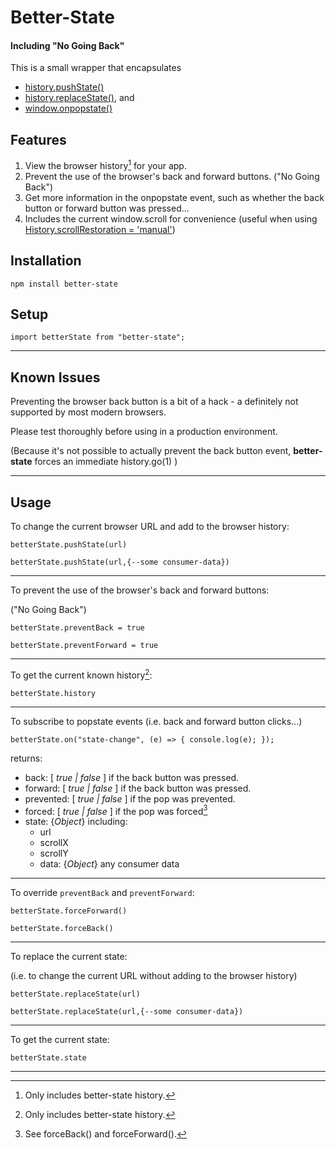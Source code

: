 # Better-State

#### Including "No Going Back"

This is a small wrapper that encapsulates

* [history.pushState()](https://developer.mozilla.org/en-US/docs/Web/API/History/pushState)
* [history.replaceState()](https://developer.mozilla.org/en-US/docs/Web/API/History/replaceState), and
* [window.onpopstate()](https://developer.mozilla.org/en-US/docs/Web/API/WindowEventHandlers/onpopstate)

  

## Features

1. View the browser history[^1] for your app.
2. Prevent the use of the browser's back and forward buttons.
  ("No Going Back")
3. Get more information in the onpopstate event, such as whether the back button or forward button was pressed...
4. Includes the current window.scroll for convenience (useful when using [History.scrollRestoration  = 'manual'](https://developer.mozilla.org/en-US/docs/Web/API/History/scrollRestoration))

  
## Installation

`npm install better-state`

  
## Setup

`import betterState from "better-state";`


---


## Known Issues

Preventing the browser back button is a bit of a hack - a definitely not supported by most modern browsers.

Please test thoroughly before using in a production environment.

(Because it's not possible to actually prevent the back button event, **better-state** forces an immediate history.go(1)  )


---


## Usage

To change the current browser URL and add to the browser history:

`betterState.pushState(url)`

`betterState.pushState(url,{--some consumer-data})`


---


To prevent the use of the browser's back and forward buttons:

  ("No Going Back")

`betterState.preventBack = true`

`betterState.preventForward = true`


---


To get the current known history[^1]:

`betterState.history`


---


To subscribe to popstate events (i.e. back and forward button clicks...)

`betterState.on("state-change", (e) => { console.log(e); });`

returns:
- back: [ *true | false* ] if the back button was pressed.
- forward: [ *true | false* ] if the back button was pressed.
- prevented: [ *true | false* ] if the pop was prevented.
- forced: [ *true | false* ] if the pop was forced[^2]
- state: {_Object_} including:
  - url
  - scrollX
  - scrollY
  - data: {_Object_} any consumer data


---


To override `preventBack` and `preventForward`:

`betterState.forceForward()`

`betterState.forceBack()`


---


To replace the current state:

  (i.e. to change the current URL without adding to the browser history)

`betterState.replaceState(url)`

`betterState.replaceState(url,{--some consumer-data})`


---


To get the current state:

`betterState.state`


---


[^1]: Only includes better-state history.

[^2]: See forceBack() and forceForward(). 
  
